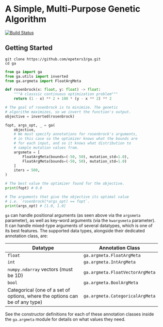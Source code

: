 # A Simple, Multi-Purpose Genetic Algorithm

[![Build Status](https://travis-ci.org/epeters3/ga.svg?branch=master)](https://travis-ci.org/epeters3/ga)

## Getting Started

```
git clone https://github.com/epeters3/ga.git
cd ga
```

```python
from ga import ga
from ga.utils import inverted
from ga.argmeta import FloatArgMeta

def rosenbrock(x: float, y: float) -> float:
    """A classsic continuous optimization problem"""
    return (1 - x) ** 2 + 100 * (y - x ** 2) ** 2

# The goal of rosenbrock is to minimize. The genetic
# algorithm maximizes, so we invert the function's output.
objective = inverted(rosenbrock)

fopt, args_opt, _ = ga(
    objective,
    # We must specify annotations for rosenbrock's arguments,
    # in this case so the optimizer knows what the bounds are
    # for each input, and so it knows what distribution to
    # sample mutation values from.
    argsmeta = [
        FloatArgMeta(bounds=(-50, 50), mutation_std=1.0),
        FloatArgMeta(bounds=(-50, 50), mutation_std=1.0)
    ]
    iters = 500,
)

# The best value the optimizer found for the objective.
print(fopt) # 0.0

# The arguments that give the objective its optimal value
# i.e. `rosenbrock(*args_opt) == fopt`.
print(args_opt) # [1.0, 1.0]
```

`ga` can handle positional arguments (as seen above via the `argsmeta` parameter), as well as key-word arguments (via the `kwargsmeta` parameter). It can handle mixed-type arguments of several datatypes, which is one of its best features. The supported data types, alongside their dedicated annotation class, are:

| Datatype                                                                    | Annotation Class                |
| --------------------------------------------------------------------------- | ------------------------------- |
| `float`                                                                     | `ga.argmeta.FloatArgMeta`       |
| `int`                                                                       | `ga.argmeta.IntArgMeta`         |
| `numpy.ndarray` vectors (must be 1D)                                        | `ga.argmeta.FloatVectorArgMeta` |
| `bool`                                                                      | `ga.argmeta.BoolArgMeta`        |
| Categorical (one of a set of options, where the options can be of any type) | `ga.argmeta.CategoricalArgMeta` |

See the constructor definitions for each of these annotation classes inside the `ga.argmeta` module for details on what values they need.
